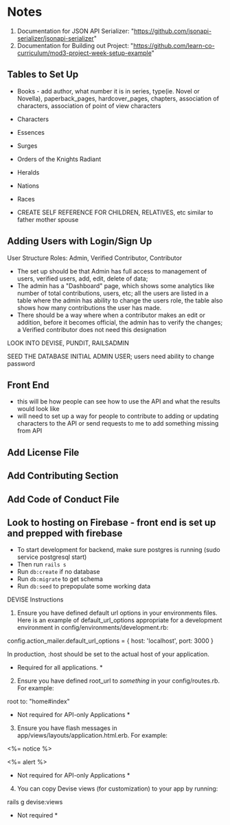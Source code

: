 # Notes

1. Documentation for JSON API Serializer: "https://github.com/jsonapi-serializer/jsonapi-serializer"
2. Documentation for Building out Project: "https://github.com/learn-co-curriculum/mod3-project-week-setup-example"


## Tables to Set Up
- Books - add author, what number it is in series, type(ie. Novel or Novella), paperback_pages, hardcover_pages, chapters, association of characters, association of point of view characters
- Characters
- Essences
- Surges
- Orders of the Knights Radiant
- Heralds
- Nations
- Races

- CREATE SELF REFERENCE FOR CHILDREN, RELATIVES, etc similar to father mother spouse


## Adding Users with Login/Sign Up
User Structure
Roles: Admin, Verified Contributor, Contributor
- The set up should be that Admin has full access to management of users, verified users, add, edit, delete of data;
- The admin has a "Dashboard" page, which shows some analytics like number of total contributions, users, etc; all the users are listed in a table where the admin has ability to change the users role, the table also shows how many contributions the user has made. 
- There should be a way where when a contributor makes an edit or addition, before it becomes official, the admin has to verify the changes; a Verified contributor does not need this designation


LOOK INTO DEVISE, PUNDIT, RAILSADMIN

SEED THE DATABASE INITIAL ADMIN USER; users need ability to change password


## Front End
- this will be how people can see how to use the API and what the results would look like
- will need to set up a way for people to contribute to adding or updating characters to the API or send requests to me to add something missing from API


## Add License File
## Add Contributing Section
## Add Code of Conduct File

## Look to hosting on Firebase - front end is set up and prepped with firebase



- To start development for backend, make sure postgres is running (sudo service postgresql start)
- Then run `rails s` 
- Run `db:create` if no database
- Run `db:migrate` to get schema
- Run `db:seed` to prepopulate some working data




DEVISE Instructions
1. Ensure you have defined default url options in your environments files. Here is an example of default_url_options appropriate for a development environment in config/environments/development.rb:

config.action_mailer.default_url_options = { host: 'localhost', port: 3000 }

In production, :host should be set to the actual host of your application.
* Required for all applications. *

2. Ensure you have defined root_url to *something* in your config/routes.rb. For example:

root to: "home#index"
     
* Not required for API-only Applications *

3. Ensure you have flash messages in app/views/layouts/application.html.erb. For example:

<p class="notice"><%= notice %></p>
<p class="alert"><%= alert %></p>

* Not required for API-only Applications *

4. You can copy Devise views (for customization) to your app by running:

rails g devise:views

* Not required *